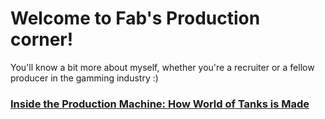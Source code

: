 # Welcome to Fab's Production corner!

You'll know a bit more about myself, whether you're a recruiter or a fellow producer in the gamming industry :)

### [Inside the Production Machine: How World of Tanks is Made](/posts/2025-04-11-game-production-wargaming)
